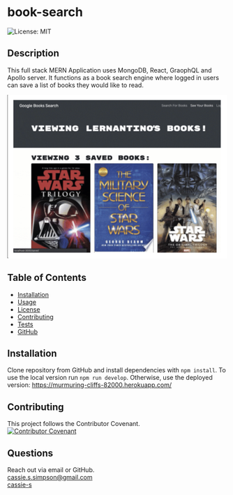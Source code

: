 # book-search
  ![License: MIT](https://img.shields.io/badge/License-MIT-yellow.svg)
  ## Description
  This full stack MERN Application uses MongoDB, React, GraophQL and Apollo server. It functions as a book search engine where logged in users can save a list of books they would like to read.

  ![screenshot of project](screenshot.png)
  
  ## Table of Contents
  * [Installation](#installation)
  * [Usage](#usage)
  * [License](#license)
  * [Contributing](#contributing)
  * [Tests](#tests)
  * [GitHub](#github)



  ## Installation
  Clone repository from GitHub and install dependencies with `npm install`. To use the local version run `npm run develop`. Otherwise, use the deployed version: https://murmuring-cliffs-82000.herokuapp.com/


  ## Contributing
  This project follows the Contributor Covenant.  
  [![Contributor Covenant](https://img.shields.io/badge/Contributor%20Covenant-2.1-4baaaa.svg)](code_of_conduct.md)


  ## Questions
  Reach out via email or GitHub.  
  cassie.s.simpson@gmail.com  
  [cassie-s](https://github.com/cassie-s/)


  

